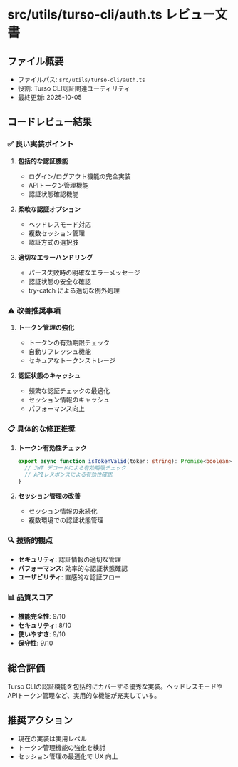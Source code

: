 # src/utils/turso-cli/auth.ts レビュー文書

## ファイル概要
- ファイルパス: `src/utils/turso-cli/auth.ts`
- 役割: Turso CLI認証関連ユーティリティ
- 最終更新: 2025-10-05

## コードレビュー結果

### ✅ 良い実装ポイント

1. **包括的な認証機能**
   - ログイン/ログアウト機能の完全実装
   - APIトークン管理機能
   - 認証状態確認機能

2. **柔軟な認証オプション**
   - ヘッドレスモード対応
   - 複数セッション管理
   - 認証方式の選択肢

3. **適切なエラーハンドリング**
   - パース失敗時の明確なエラーメッセージ
   - 認証状態の安全な確認
   - try-catch による適切な例外処理

### ⚠️ 改善推奨事項

1. **トークン管理の強化**
   - トークンの有効期限チェック
   - 自動リフレッシュ機能
   - セキュアなトークンストレージ

2. **認証状態のキャッシュ**
   - 頻繁な認証チェックの最適化
   - セッション情報のキャッシュ
   - パフォーマンス向上

### 📋 具体的な修正推奨

1. **トークン有効性チェック**
   ```typescript
   export async function isTokenValid(token: string): Promise<boolean> {
     // JWT デコードによる有効期限チェック
     // APIレスポンスによる有効性確認
   }
   ```

2. **セッション管理の改善**
   - セッション情報の永続化
   - 複数環境での認証状態管理

### 🔍 技術的観点

- **セキュリティ**: 認証情報の適切な管理
- **パフォーマンス**: 効率的な認証状態確認
- **ユーザビリティ**: 直感的な認証フロー

### 📊 品質スコア

- **機能完全性**: 9/10
- **セキュリティ**: 8/10
- **使いやすさ**: 9/10
- **保守性**: 9/10

## 総合評価

Turso CLIの認証機能を包括的にカバーする優秀な実装。ヘッドレスモードやAPIトークン管理など、実用的な機能が充実している。

## 推奨アクション

- 現在の実装は実用レベル
- トークン管理機能の強化を検討
- セッション管理の最適化で UX 向上